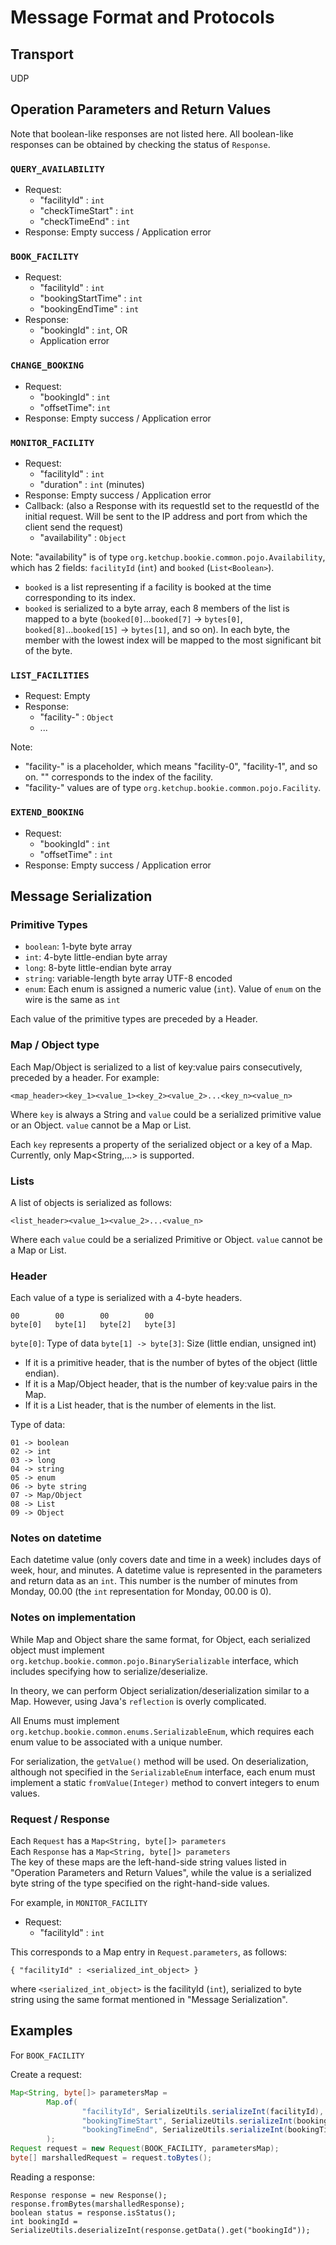# Message Format and Protocols

## Transport
UDP

## Operation Parameters and Return Values

Note that boolean-like responses are not listed here. All boolean-like responses can be obtained by checking the status of `Response`.

### `QUERY_AVAILABILITY`
- Request:
  - "facilityId" : `int`
  - "checkTimeStart" : `int`
  - "checkTimeEnd" : `int`
- Response: Empty success / Application error

### `BOOK_FACILITY`
- Request: 
  - "facilityId" : `int`
  - "bookingStartTime" : `int`
  - "bookingEndTime" : `int`
- Response: 
  - "bookingId" : `int`, OR
  - Application error

### `CHANGE_BOOKING`
- Request:
  - "bookingId" : `int`
  - "offsetTime": `int`
- Response: Empty success / Application error

### `MONITOR_FACILITY`
- Request:
  - "facilityId" : `int`
  - "duration" : `int` (minutes)
- Response: Empty success / Application error
- Callback: (also a Response with its requestId set to the requestId of the initial request. Will be sent to the IP address and port from which the client send the request)
  - "availability" : `Object`

Note: "availability" is of type `org.ketchup.bookie.common.pojo.Availability`, which has 2 fields: `facilityId` (`int`) and `booked` (`List<Boolean>`).
  - `booked` is a list representing if a facility is booked at the time corresponding to its index.
  - `booked` is serialized to a byte array, each 8 members of the list is mapped to a byte (`booked[0]`...`booked[7]` -> `bytes[0]`, `booked[8]`...`booked[15]` -> `bytes[1]`, and so on). In each byte, the member with the lowest index will be mapped to the most significant bit of the byte.

### `LIST_FACILITIES`
- Request: Empty
- Response:
  - "facility-<n>" : `Object`
  - ...

Note:
- "facility-<n>" is a placeholder, which means "facility-0", "facility-1", and so on. "<n>" corresponds to the index of the facility.
- "facility-<n>" values are of type `org.ketchup.bookie.common.pojo.Facility`.

### `EXTEND_BOOKING`
- Request: 
  - "bookingId" : `int`
  - "offsetTime" : `int`
- Response: Empty success / Application error

## Message Serialization

### Primitive Types
- `boolean`: 1-byte byte array
- `int`: 4-byte little-endian byte array
- `long`: 8-byte little-endian byte array
- `string`: variable-length byte array UTF-8 encoded
- `enum`: Each enum is assigned a numeric value (`int`). Value of `enum` on the wire is the same as `int`

Each value of the primitive types are preceded by a Header.

### Map / Object type
Each Map/Object is serialized to a list of key:value pairs consecutively, preceded by a header. For example:

```
<map_header><key_1><value_1><key_2><value_2>...<key_n><value_n>
```

Where `key` is always a String and `value` could be a serialized primitive value or an Object. `value` cannot be a Map or List.

Each `key` represents a property of the serialized object or a key of a Map. Currently, only Map<String,...> is supported.

### Lists
A list of objects is serialized as follows:
```
<list_header><value_1><value_2>...<value_n>
```
Where each `value` could be a serialized Primitive or Object. `value` cannot be a Map or List.

### Header
Each value of a type is serialized with a 4-byte headers.
```
00        00        00        00
byte[0]   byte[1]   byte[2]   byte[3]
```
`byte[0]`: Type of data 
`byte[1] -> byte[3]`: Size (little endian, unsigned int)
- If it is a primitive header, that is the number of bytes of the object (little endian).
- If it is a Map/Object header, that is the number of key:value pairs in the Map.
- If it is a List header, that is the number of elements in the list.

Type of data:
```
01 -> boolean
02 -> int
03 -> long
04 -> string
05 -> enum
06 -> byte string
07 -> Map/Object
08 -> List
09 -> Object
```

### Notes on datetime
Each datetime value (only covers date and time in a week) includes days of week, hour, and minutes.
A datetime value is represented in the parameters and return data as an `int`. This number is the number of minutes from Monday, 00.00 (the `int` representation for Monday, 00.00 is 0).

### Notes on implementation
While Map and Object share the same format, for Object, each serialized object must implement `org.ketchup.bookie.common.pojo.BinarySerializable` interface, which includes specifying how to serialize/deserialize.

In theory, we can perform Object serialization/deserialization similar to a Map. However, using Java's `reflection` is overly complicated.

All Enums must implement `org.ketchup.bookie.common.enums.SerializableEnum`, which requires each enum value to be associated with a unique number.

For serialization, the `getValue()` method will be used. On deserialization, although not specified in the `SerializableEnum` interface, each enum must implement a static `fromValue(Integer)` method to convert integers to enum values.

### Request / Response
Each `Request` has a `Map<String, byte[]> parameters`\
Each `Response` has a `Map<String, byte[]> parameters`\
The key of these maps are the left-hand-side string values listed in "Operation Parameters and Return Values", while the value is a serialized byte string of the type specified on the right-hand-side values.

For example, in `MONITOR_FACILITY`
- Request:
  - "facilityId" : `int`

This corresponds to a Map entry in `Request.parameters`, as follows:
```
{ "facilityId" : <serialized_int_object> }
```
where `<serialized_int_object>` is the facilityId (`int`), serialized to byte string using the same format mentioned in "Message Serialization".

## Examples
For `BOOK_FACILITY`

Create a request:

```java
Map<String, byte[]> parametersMap =
        Map.of(
                "facilityId", SerializeUtils.serializeInt(facilityId),
                "bookingTimeStart", SerializeUtils.serializeInt(bookingTimeStart),
                "bookingTimeEnd", SerializeUtils.serializeInt(bookingTimeEnd)
        );
Request request = new Request(BOOK_FACILITY, parametersMap);
byte[] marshalledRequest = request.toBytes();
```

Reading a response:
```javaw
Response response = new Response();
response.fromBytes(marshalledResponse);
boolean status = response.isStatus();
int bookingId = SerializeUtils.deserializeInt(response.getData().get("bookingId"));
```